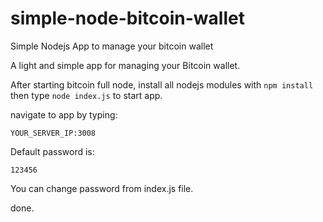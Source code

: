 # simple-node-bitcoin-wallet
Simple Nodejs App to manage your bitcoin wallet

A light and simple app for managing your Bitcoin wallet.

After starting bitcoin full node, install all nodejs modules with <code>npm install </code> then type <code>node index.js</code> to start app.

navigate to app by typing:

<code>YOUR_SERVER_IP:3008</code>

Default password is:

<code>123456</code>

You can change password from index.js file.

done.
